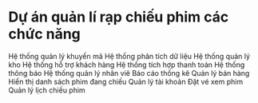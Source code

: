 # Dự án quản lí rạp chiếu phim các chức năng
Hệ thống quản lý khuyến mã
Hệ thống phân tích dữ liệu
Hệ thống quản lý kho
Hệ thống hỗ trợ khách hàng
Hệ thống tích hợp thanh toán
Hệ thống thông báo
Hệ thống quản lý nhân viê
Báo cáo thống kê
Quản lý bán hàng
Hiển thị danh sách phim đang chiếu
Quản lý tài khoản
Đặt vé xem phim
Quản lý lịch chiếu phim